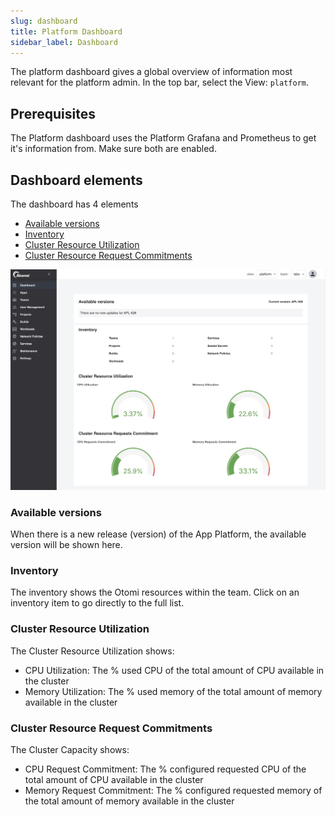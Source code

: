 ```yaml
---
slug: dashboard
title: Platform Dashboard
sidebar_label: Dashboard
---
```


The platform dashboard gives a global overview of information most relevant for the platform admin. In the top bar, select the View: `platform`.

## Prerequisites

The Platform dashboard uses the Platform Grafana and Prometheus to get it's information from. Make sure both are enabled.

## Dashboard elements

The dashboard has 4 elements

- [Available versions](#available-versions)
- [Inventory](#inventory)
- [Cluster Resource Utilization](#cluster-resource-utilization)
- [Cluster Resource Request Commitments](#cluster-resource-request-commitments)

![Team dashboard](../../img/platform-dashboard.png)

### Available versions

When there is a new release (version) of the App Platform, the available version will be shown here.

### Inventory

The inventory shows the Otomi resources within the team. Click on an inventory item to go directly to the full list.

### Cluster Resource Utilization

The Cluster Resource Utilization shows:

- CPU Utilization: The % used CPU of the total amount of CPU available in the cluster
- Memory Utilization: The % used memory of the total amount of memory available in the cluster

### Cluster Resource Request Commitments

The Cluster Capacity shows:

- CPU Request Commitment: The % configured requested CPU of the total amount of CPU available in the cluster
- Memory Request Commitment: The % configured requested memory of the total amount of memory available in the cluster


